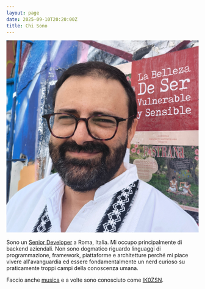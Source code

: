 ```yaml
---
layout: page
date: 2025-09-10T20:20:00Z
title: Chi Sono
---
```


![Una foto di Mirko](../images/mirko.jpg)

Sono un [Senior Developer](./cv.html) a Roma, Italia. Mi occupo principalmente
di backend aziendali. Non sono dogmatico riguardo linguaggi di programmazione,
framework, piattaforme e architetture perché mi piace vivere all'avanguardia ed
essere fondamentalmente un nerd curioso su praticamente troppi campi della
conoscenza umana.

Faccio anche [musica](https://open.spotify.com/artist/0jv0oWHiTvLG9PetrnX5PO) e
a volte sono conosciuto come [IK0ZSN](https://www.qrz.com/db/ik0zsn).
